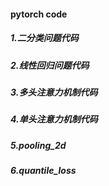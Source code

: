 ####  pytorch  code

##### 1.二分类问题代码
##### 2.线性回归问题代码
##### 3.多头注意力机制代码
##### 4.单头注意力机制代码
##### 5.pooling_2d
##### 6.quantile_loss
